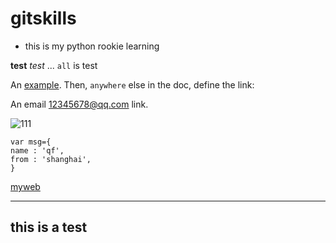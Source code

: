 # gitskills

* this is my python 
rookie learning

**test**
_test_
... `all` is test

An [example][id]. Then, `anywhere`
else in the doc, define the link:

[id]: http://example.com/  "Title"

An email <12345678@qq.com> link.


![111](http://www.runoob.com/images/lamp.jpg)




```
var msg={
name : 'qf',
from : 'shanghai',
}
```
[myweb](http://qfsf.link)

------

this is a test
--------------

